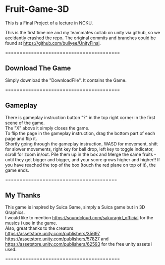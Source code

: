 # Fruit-Game-3D
This is a Final Project of a lecture in NCKU.  
  
This is the first time me and my teammates collab on unity via github, so we accidantly crashed the repo. The original commits and branches could be found at https://github.com/bullyee/UnityFinal.  

========================================  
  
## **Download The Game**
Simply download the "DownloadFile". It contains the Game.  
  
========================================  
  
## **Gameplay**
There is gameplay instruction button "?" in the top right corner in the first scene of the game.  
The "X" above it simply closes the game.  
To flip the page in the gameplay instruction, drag the bottom part of each page and flip it.  
Shortly going through the gameplay instruction, WASD for movement, shift for slower movements, right key for ball drop, left key to toggle indicator, scroll for zoom in/out. 
  Pile them up in the box and Merge the same fruits - until they get bigger and bigger, and your score grows higher and higher!! If you have reached the top of the box (touch the red plane on top of it), the game ends.  
  
=======================================  
  
## **My Thanks**
This game is inspired by Suica Game, simply a Suica game but in 3D Graphics.  
I would like to mention https://soundcloud.com/sakuragirl_official for the musics i use in the game.  
Also, great thanks to the creators https://assetstore.unity.com/publishers/35697, https://assetstore.unity.com/publishers/57827 and https://assetstore.unity.com/publishers/62593 for the free unity assets i used.  
  
========================================  
